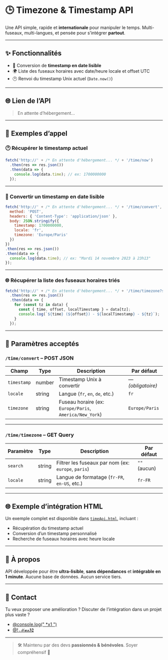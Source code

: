 # 🕒 Timezone & Timestamp API

Une API simple, rapide et **internationale** pour manipuler le temps.
Multi-fuseaux, multi-langues, et pensée pour s’intégrer **partout**.

---

## ✨ Fonctionnalités

* 🔁 Conversion de **timestamp en date lisible**
* 🌍 Liste des fuseaux horaires avec date/heure locale et offset UTC
* 🕐 Renvoi du timestamp Unix actuel (`Date.now()`)

---

## 🌐 Lien de l’API

> En attente d’hébergement…

---

## 🚀 Exemples d’appel

### 🕐 Récupérer le timestamp actuel

```js
fetch('http://' + /* En attente d'hébergement... */ + '/time/now')
  .then(res => res.json())
  .then(data => {
    console.log(data.time); // ex: 1700000000
  });
```

---

### 🔄 Convertir un timestamp en date lisible

```js
fetch('http://' + /* En attente d'hébergement... */ + '/time/convert', {
  method: 'POST',
  headers: { 'Content-Type': 'application/json' },
  body: JSON.stringify({
    timestamp: 1700000000,
    locale: 'fr',
    timezone: 'Europe/Paris'
  })
})
.then(res => res.json())
.then(data => {
  console.log(data.time); // ex: "Mardi 14 novembre 2023 à 23h13"
});
```

---

### 🌐 Récupérer la liste des fuseaux horaires triés

```js
fetch('http://' + /* En attente d'hébergement... */ + '/time/timezone?search=europe&locale=fr-FR')
  .then(res => res.json())
  .then(data => {
    for (const tz in data) {
      const { time, offset, localTimestamp } = data[tz];
      console.log(`${time} (${offset}) - ${localTimestamp} - ${tz}`);
    }
  });
```

---

## 🔧 Paramètres acceptés

### `/time/convert` – POST JSON

| Champ       | Type   | Description                                             | Par défaut        |
| ----------- | ------ | ------------------------------------------------------- | ----------------- |
| `timestamp` | number | Timestamp Unix à convertir                              | — *(obligatoire)* |
| `locale`    | string | Langue (`fr`, `en`, `de`, etc.)                         | `fr`              |
| `timezone`  | string | Fuseau horaire (ex: `Europe/Paris`, `America/New_York`) | `Europe/Paris`    |

---

### `/time/timezone` – GET Query

| Paramètre | Type   | Description                                       | Par défaut        |
| --------- | ------ | ------------------------------------------------- | ----------------- |
| `search`  | string | Filtrer les fuseaux par nom (ex: `europe`, `paris`) | `""` (aucun)      |
| `locale`  | string | Langue de formatage (`fr-FR`, `en-US`, etc.)      | `fr-FR`           |

---

## 🌐 Exemple d’intégration HTML

Un exemple complet est disponible dans [`timeApi.html`](./timeApi.html), incluant :

* Récupération du timestamp actuel
* Conversion d’un timestamp personnalisé
* Recherche de fuseaux horaires avec heure locale

---

## 🧠 À propos

API développée pour être **ultra-lisible**, **sans dépendances** et **intégrable en 1 minute**.
Aucune base de données. Aucun service tiers.

---

## 💬 Contact

Tu veux proposer une amélioration ? Discuter de l’intégration dans un projet plus vaste ?

* [@console.log(" \*x1 ")](https://discord.com/users/1066067393123733595)
* [@! ℳ𝓪𝔁𝟑𝟐](https://discord.com/users/1163887501895815168)

---

> 🛠️ Maintenu par des devs **passionnés & bénévoles**. Soyer compréhensif 🙏

